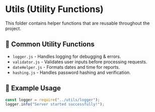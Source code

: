 # Utils (Utility Functions)
This folder contains helper functions that are reusable throughout the project.

## 📌 Common Utility Functions
- `logger.js` - Handles logging for debugging & errors.
- `validator.js` - Validates user inputs before processing requests.
- `dateHelper.js` - Formats dates and time for reports.
- `hashing.js` - Handles password hashing and verification.

## 📍 Example Usage
```javascript
const logger = require("../utils/logger");
logger.info("Server started successfully!");
